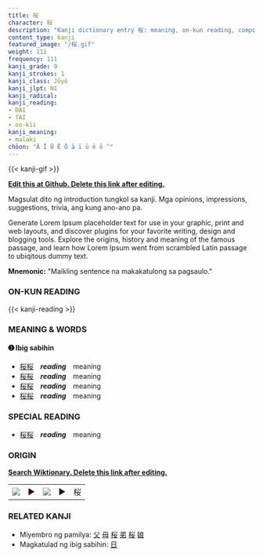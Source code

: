 ```yaml
---
title: 桜
character: 桜
description: "Kanji dictionary entry 桜: meaning, on-kun reading, compounds, origin, related kanji"
content_type: kanji
featured_image: "/桜.gif"
weight: 111
frequency: 111
kanji_grade: 9
kanji_strokes: 1
kanji_class: Jōyō
kanji_jlpt: N1
kanji_radical: 
kanji_reading: 
- DAI
- TAI
- oo-kii
kanji_meaning:
- malaki
chōon: "Ā Ī Ū Ē Ō ā ī ū ē ō ’"
---
```

[//]: # (Don't edit the line below. Kanji animated GIF code is automatically generated.)
{{< kanji-gif >}}

[//]: # (Edit below this line.)

**[Edit this at Github. Delete this link after editing.](https://github.com/tim0g/tim/tree/main/content/kanji/桜/index.md)**

Magsulat dito ng introduction tungkol sa kanji. Mga opinions, impressions, suggestions, trivia, ang kung ano-ano pa.

Generate Lorem Ipsum placeholder text for use in your graphic, print and web layouts, and discover plugins for your favorite writing, design and blogging tools. Explore the origins, history and meaning of the famous passage, and learn how Lorem Ipsum went from scrambled Latin passage to ubiqitous dummy text.
 
**Mnemonic:** "Maikling sentence na makakatulong sa pagsaulo."

### ON-KUN READING

[//]: # (Don't edit the line below. ON-KUN READING code is automatically generated.)
{{< kanji-reading >}}

### MEANING & WORDS

#### ➊ **Ibig sabihin**
  - [桜](../桜)[桜](../桜)　***reading***　meaning
  - [桜](../桜)[桜](../桜)　***reading***　meaning
  - [桜](../桜)[桜](../桜)　***reading***　meaning
  - [桜](../桜)[桜](../桜)　***reading***　meaning

### SPECIAL READING
  - [桜](../桜)[桜](../桜)　***reading***　meaning

### ORIGIN

**[Search Wiktionary. Delete this link after editing.](https://wiktionary.org/wiki/桜)**
<table class="kanji-table"><tr><td>
<img src="60px-桜-bronze.svg.png">
</td><td>▶</td><td>
<img src="60px-桜-oracle.svg.png">
</td><td>▶</td>
<td class="kanji-origin">桜</td>
</tr></table>

### RELATED KANJI
- Miyembro ng pamilya: [父](../父) [母](../母) [桜](../桜) [弟](../弟) [桜](../桜) [娘](../娘)
- Magkatulad ng ibig sabihin: [日](../日)
